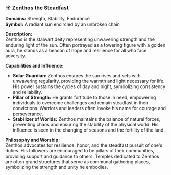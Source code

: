 
### ☀️ **Zenthos the Steadfast**
**Domains:** Strength, Stability, Endurance  
**Symbol:** A radiant sun encircled by an unbroken chain  

**Description:**  
Zenthos is the stalwart deity representing unwavering strength and the enduring light of the sun. Often portrayed as a towering figure with a golden aura, he stands as a beacon of hope and resilience for all who face adversity.

**Capabilities and Influence:**
- **Solar Guardian:** Zenthos ensures the sun rises and sets with unwavering regularity, providing the warmth and light necessary for life. His power sustains the cycles of day and night, symbolizing consistency and reliability.  
- **Pillar of Strength:** He grants fortitude to those in need, empowering individuals to overcome challenges and remain steadfast in their convictions. Warriors and leaders often invoke his name for courage and perseverance.  
- **Stabilizer of Worlds:** Zenthos maintains the balance of natural forces, preventing chaos and ensuring the stability of the physical world. His influence is seen in the changing of seasons and the fertility of the land.  

**Philosophy and Worship:**  
Zenthos advocates for resilience, honor, and the steadfast pursuit of one's duties. His followers are encouraged to be pillars of their communities, providing support and guidance to others. Temples dedicated to Zenthos are often grand structures that serve as communal gathering places, symbolizing the strength and unity he embodies.

